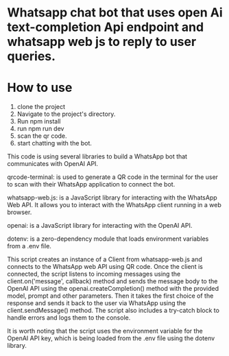 # Whatsapp chat bot that uses open Ai text-completion Api endpoint and whatsapp web js to reply to user queries.

# How to use
 1. clone the project
 2. Navigate to the project's directory.
 3. Run npm install
 4. run npm run dev
 5. scan the qr code.
 6. start chatting with the bot.


This code is using several libraries to build a WhatsApp bot that communicates with OpenAI API.

qrcode-terminal: is used to generate a QR code in the terminal for the user to scan with their WhatsApp application to connect the bot.

whatsapp-web.js: is a JavaScript library for interacting with the WhatsApp Web API. It allows you to interact with the WhatsApp client running in a web browser.

openai: is a JavaScript library for interacting with the OpenAI API.

dotenv: is a zero-dependency module that loads environment variables from a .env file.

This script creates an instance of a Client from whatsapp-web.js and connects to the WhatsApp web API using QR code.
Once the client is connected, the script listens to incoming messages using the client.on('message', callback) method and sends the message body to the OpenAI API using the openai.createCompletion() method with the provided model, prompt and other parameters.
Then it takes the first choice of the response and sends it back to the user via WhatsApp using the client.sendMessage() method.
The script also includes a try-catch block to handle errors and logs them to the console.

It is worth noting that the script uses the environment variable for the OpenAI API key, which is being loaded from the .env file using the dotenv library.
